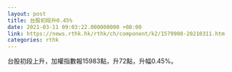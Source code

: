 ```yaml
---
layout: post
title: 台股初段升0.45%
date: 2021-03-11 09:03:22.000000000 +08:00
link: https://news.rthk.hk/rthk/ch/component/k2/1579908-20210311.htm
categories: rthk
---
```


台股初段上升，加權指數報15983點，升72點，升幅0.45%。
